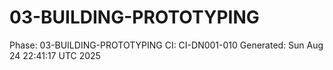 # 03-BUILDING-PROTOTYPING
Phase: 03-BUILDING-PROTOTYPING
CI: CI-DN001-010
Generated: Sun Aug 24 22:41:17 UTC 2025
